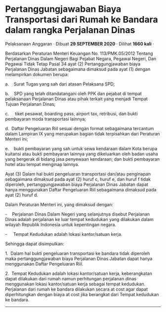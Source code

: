 Pertanggungjawaban Biaya Transportasi dari Rumah ke Bandara dalam rangka Perjalanan Dinas
=========================================================================================

Pelaksanaan Anggaran · Dibuat **29 SEPTEMBER 2020** · Dilihat **1660 kali** ·

Berdasarkan Peraturan Menteri Keuangan No. 113/PMK.05/2012 Tentang Perjalanan Dinas Dalam Negeri Bagi Pejabat Negara, Pegawai Negeri, Dan Pegawai Tidak Tetap Pasal 34 ayat (2) Pertanggungjawaban biaya Perjalanan Dinas Jabatan sebagaimana dimaksud pada ayat (1) dengan melampirkan dokumen berupa:

a.    Surat Tugas yang sah dari atasan Pelaksana SPD;

b.    SPD yang telah ditandatangani oleh PPK dan pejabat di tempat pelaksanaan Perjalanan Dinas atau pihak terkait yang menjadi Tempat Tujuan Perjalanan Dinas;

c.     tiket pesawat, boarding pass, airport tax, retribusi, dan bukti pembayaran moda transportasi lainnya;

d.  Daftar Pengeluaran Riil sesuai dengan format sebagaimana tercantum dalam Lampiran IX yang merupakan bagian tidak terpisahkan dari Peraturan Menteri ini;

e.    bukti pembayaran yang sah untuk sewa kendaraan dalam Kota berupa kuitansi atau bukti pembayaran lainnya yang dikeluarkan oleh badan usaha yang bergerak di bidang jasa penyewaan kendaraan; dan bukti pembayaran hotel atau tempat menginap lainnya.

Ayat (3) Dalam hal bukti pengeluaran transportasi dan/atau penginapan sebagaimana dimaksud pada ayat (2) huruf c, huruf e, dan huruf f tidak diperoleh, pertanggungjawaban biaya Perjalanan Dinas Jabatan dapat hanya menggunakan Daftar Pengeluaran Riil sebagaimana dimaksud pada ayat (2) huruf d.

Dalam Peraturan Menteri ini, yang dimaksud dengan:

\-    Perjalanan Dinas Dalam Negeri yang selanjutnya disebut Perjalanan Dinas adalah perjalanan ke luar tempat kedudukan yang dilakukan dalam wilayah Republik Indonesia untuk kepentingan negara.

\-     Tempat Kedudukan adalah lokasi kantor/satuan kerja.

Sehingga dapat disimpulkan:

1.  Dalam hal bukti pengeluaran transportasi ke bandara tidak diperoleh maka pertanggungjawaban biaya Perjalanan Dinas Jabatan dapat hanya menggunakan Daftar Pengeluaran Riil.

2.  Tempat Kedudukan adalah lokasi kantor/satuan kerja, keberangkatan dapat dilakukan dari rumah namun perhitungan perjalanan dinas menggunakan lokasi kantor/satuan kerja sebagai tempat kedudukan. Perjalanan dari rumah ke bandara dilakukan secara at cost agar dapat diperhitungkan dengan biaya at cost jika berangkat dari Tempat kedudukan ke bandara.

  
  
  

* * *